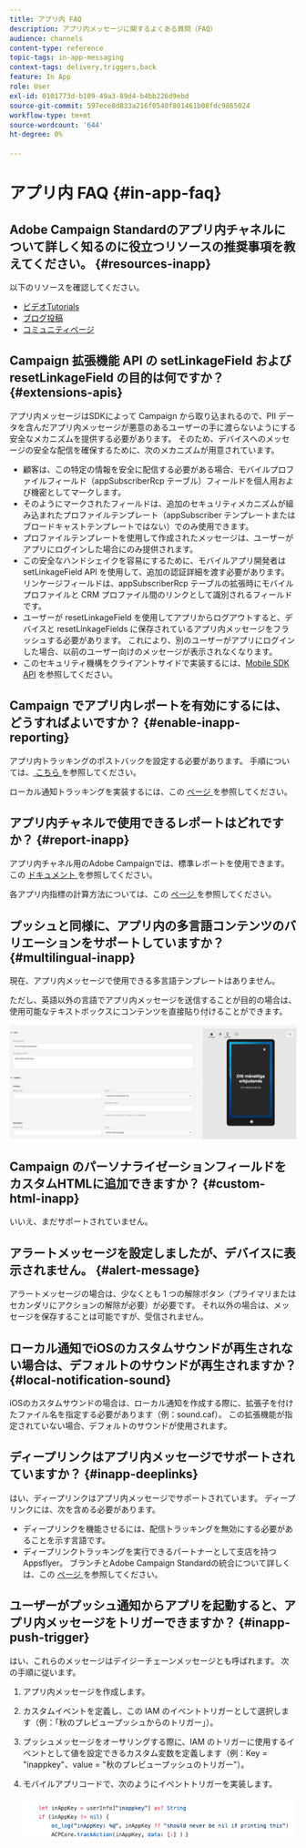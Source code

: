 ```yaml
---
title: アプリ内 FAQ
description: アプリ内メッセージに関するよくある質問（FAQ）
audience: channels
content-type: reference
topic-tags: in-app-messaging
context-tags: delivery,triggers,back
feature: In App
role: User
exl-id: 0101773d-b109-49a3-89d4-b4bb226d9ebd
source-git-commit: 597ece8d833a216f0540f801461b08fdc9865024
workflow-type: tm+mt
source-wordcount: '644'
ht-degree: 0%

---
```


# アプリ内 FAQ {#in-app-faq}

## Adobe Campaign Standardのアプリ内チャネルについて詳しく知るのに役立つリソースの推奨事項を教えてください。 {#resources-inapp}

以下のリソースを確認してください。

* [ ビデオTutorials](https://experienceleague.adobe.com/docs/campaign-standard-learn/tutorials/communication-channels/mobile/in-app/in-app-message-overview.html)
* [ ブログ投稿 ](https://theblog.adobe.com/get-more-out-of-the-new-in-app-message-channel-from-adobe-campaign/)
* [ コミュニティページ ](https://experienceleaguecommunities.adobe.com/t5/adobe-campaign-standard/ct-p/adobe-campaign-standard-community)

## Campaign 拡張機能 API の setLinkageField および resetLinkageField の目的は何ですか？ {#extensions-apis}

アプリ内メッセージはSDKによって Campaign から取り込まれるので、PII データを含んだアプリ内メッセージが悪意のあるユーザーの手に渡らないようにする安全なメカニズムを提供する必要があります。 そのため、デバイスへのメッセージの安全な配信を確保するために、次のメカニズムが用意されています。

* 顧客は、この特定の情報を安全に配信する必要がある場合、モバイルプロファイルフィールド（appSubscriberRcp テーブル）フィールドを個人用および機密としてマークします。
* そのようにマークされたフィールドは、追加のセキュリティメカニズムが組み込まれたプロファイルテンプレート（appSubscriber テンプレートまたはブロードキャストテンプレートではない）でのみ使用できます。
* プロファイルテンプレートを使用して作成されたメッセージは、ユーザーがアプリにログインした場合にのみ提供されます。
* この安全なハンドシェイクを容易にするために、モバイルアプリ開発者は setLinkageField API を使用して、追加の認証詳細を渡す必要があります。 リンケージフィールドは、appSubscriberRcp テーブルの拡張時にモバイルプロファイルと CRM プロファイル間のリンクとして識別されるフィールドです。
* ユーザーが resetLinkageField を使用してアプリからログアウトすると、デバイスと resetLinkageFields に保存されているアプリ内メッセージをフラッシュする必要があります。 これにより、別のユーザーがアプリにログインした場合、以前のユーザー向けのメッセージが表示されなくなります。
* このセキュリティ機構をクライアントサイドで実装するには、[Mobile SDK API](https://developer.adobe.com/client-sdks/documentation/adobe-campaign-standard/api-reference/) を参照してください。

## Campaign でアプリ内レポートを有効にするには、どうすればよいですか？ {#enable-inapp-reporting}

アプリ内トラッキングのポストバックを設定する必要があります。 手順については、[ こちら ](../../administration/using/configuring-rules-launch.md#inapp-tracking-postback) を参照してください。

ローカル通知トラッキングを実装するには、この [ ページ ](../../administration/using/local-tracking.md) を参照してください。

## アプリ内チャネルで使用できるレポートはどれですか？ {#report-inapp}

アプリ内チャネル用のAdobe Campaignでは、標準レポートを使用できます。 この [ ドキュメント ](../../reporting/using/in-app-report.md) を参照してください。

各アプリ内指標の計算方法については、この [ ページ ](../../reporting/using/indicator-calculation.md#in-app-delivery) を参照してください。

## プッシュと同様に、アプリ内の多言語コンテンツのバリエーションをサポートしていますか？ {#multilingual-inapp}

現在、アプリ内メッセージで使用できる多言語テンプレートはありません。

ただし、英語以外の言語でアプリ内メッセージを送信することが目的の場合は、使用可能なテキストボックスにコンテンツを直接貼り付けることができます。

![](assets/faq_inapp.png)

## Campaign のパーソナライゼーションフィールドをカスタムHTMLに追加できますか？ {#custom-html-inapp}

いいえ、まだサポートされていません。

## アラートメッセージを設定しましたが、デバイスに表示されません。 {#alert-message}

アラートメッセージの場合は、少なくとも 1 つの解除ボタン（プライマリまたはセカンダリにアクションの解除が必要）が必要です。 それ以外の場合は、メッセージを保存することは可能ですが、受信されません。

## ローカル通知でiOSのカスタムサウンドが再生されない場合は、デフォルトのサウンドが再生されますか？ {#local-notification-sound}

iOSのカスタムサウンドの場合は、ローカル通知を作成する際に、拡張子を付けたファイル名を指定する必要があります（例：sound.caf）。 この拡張機能が指定されていない場合、デフォルトのサウンドが使用されます。

## ディープリンクはアプリ内メッセージでサポートされていますか？ {#inapp-deeplinks}

はい、ディープリンクはアプリ内メッセージでサポートされています。 ディープリンクには、次を含める必要があります。

* ディープリンクを機能させるには、配信トラッキングを無効にする必要があることを示す言語です。
* ディープリンクトラッキングを実行できるパートナーとして支店を持つ Appsflyer。 ブランチとAdobe Campaign Standardの統合について詳しくは、この [ ページ ](https://help.branch.io/using-branch/docs/adobe-campaign-standard-1) を参照してください。

## ユーザーがプッシュ通知からアプリを起動すると、アプリ内メッセージをトリガーできますか？ {#inapp-push-trigger}

はい、これらのメッセージはデイジーチェーンメッセージとも呼ばれます。 次の手順に従います。

1. アプリ内メッセージを作成します。

1. カスタムイベントを定義し、この IAM のイベントトリガーとして選択します（例：「秋のプレビュープッシュからのトリガー」）。

1. プッシュメッセージをオーサリングする際に、IAM のトリガーに使用するイベントとして値を設定できるカスタム変数を定義します（例：Key = &quot;inappkey&quot;、value = &quot;秋のプレビュープッシュのトリガー&quot;）。

1. モバイルアプリコードで、次のようにイベントトリガーを実装します。

   ![](assets/faq_inapp_2.png)
